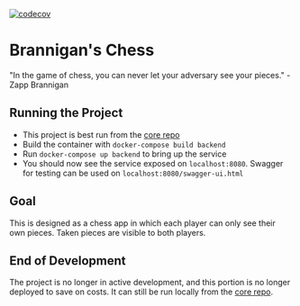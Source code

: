 [![codecov](https://codecov.io/gh/seamuslowry/brannigans-chess-backend/branch/main/graph/badge.svg?token=4VLU6PJ0ZL)](https://codecov.io/gh/seamuslowry/brannigans-chess-backend)

# Brannigan's Chess

"In the game of chess, you can never let your adversary see your pieces." -Zapp Brannigan

## Running the Project

- This project is best run from the [core repo](https://github.com/seamuslowry/brannigans-chess)
- Build the container with `docker-compose build backend`
- Run `docker-compose up backend` to bring up the service
- You should now see the service exposed on `localhost:8080`. Swagger for testing can be used on `localhost:8080/swagger-ui.html`

## Goal

This is designed as a chess app in which each player can only see their own pieces. Taken pieces are visible to both players.

## End of Development

The project is no longer in active development, and this portion is no longer deployed to save on costs. It can still be run locally from the [core repo](https://github.com/seamuslowry/brannigans-chess).
